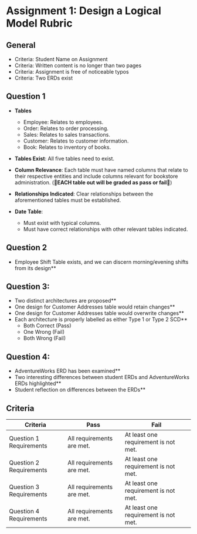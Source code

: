 # Assignment 1: Design a Logical Model Rubric

## General
  - Criteria: Student Name on Assignment
  - Criteria: Written content is no longer than two pages
  - Criteria: Assignment is free of noticeable typos
  - Criteria: Two ERDs exist

## Question 1

  - **Tables**
    - Employee: Relates to employees.
    - Order: Relates to order processing.
    - Sales: Relates to sales transactions.
    - Customer: Relates to customer information.
    - Book: Relates to inventory of books.

  - **Tables Exist**: All five tables need to exist.
  - **Column Relevance**: Each table must have named columns that relate to their respective entities and include columns relevant for bookstore administration. (**🚨EACH table out will be graded as pass or fail🚨**)
  - **Relationships Indicated**: Clear relationships between the aforementioned tables must be established.
  - **Date Table**: 
    - Must exist with typical columns.
    - Must have correct relationships with other relevant tables indicated.

## Question 2
- Employee Shift Table exists, and we can discern morning/evening shifts from its design**

## Question 3: 
- Two distinct architectures are proposed**
- One design for Customer Addresses table would retain changes**
- One design for Customer Addresses table would overwrite changes**
- Each architecture is properly labelled as either Type 1 or Type 2 SCD**
    - Both Correct (Pass)
    - One Wrong (Fail)
    - Both Wrong (Fail)

## Question 4: 
- AdventureWorks ERD has been examined**
- Two interesting differences between student ERDs and AdventureWorks ERDs highlighted**
- Student reflection on differences between the ERDs**

## Criteria

|Criteria|Pass|Fail|
|--------|----|----|
|Question 1 Requirements|All requirements are met.|At least one requirement is not met.|
|Question 2 Requirements|All requirements are met.|At least one requirement is not met.|
|Question 3 Requirements|All requirements are met.|At least one requirement is not met.|
|Question 4 Requirements|All requirements are met.|At least one requirement is not met.|
